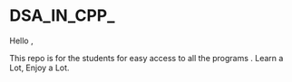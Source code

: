 # DSA_IN_CPP_
Hello ,

This repo is for the students for easy access to all the programs .
Learn a Lot, Enjoy a Lot.
